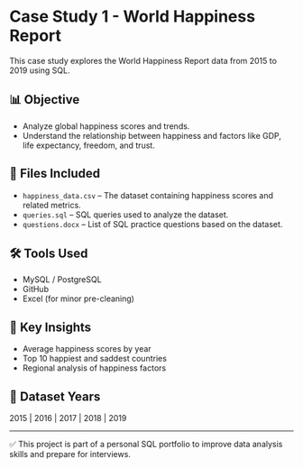 # Case Study 1 - World Happiness Report

This case study explores the World Happiness Report data from 2015 to 2019 using SQL.

## 📊 Objective

- Analyze global happiness scores and trends.
- Understand the relationship between happiness and factors like GDP, life expectancy, freedom, and trust.

## 📁 Files Included

- `happiness_data.csv` – The dataset containing happiness scores and related metrics.
- `queries.sql` – SQL queries used to analyze the dataset.
- `questions.docx` – List of SQL practice questions based on the dataset.

## 🛠️ Tools Used

- MySQL / PostgreSQL
- GitHub
- Excel (for minor pre-cleaning)

## 📌 Key Insights

- Average happiness scores by year
- Top 10 happiest and saddest countries
- Regional analysis of happiness factors

## 📅 Dataset Years

2015 | 2016 | 2017 | 2018 | 2019

---

✅ This project is part of a personal SQL portfolio to improve data analysis skills and prepare for interviews.
